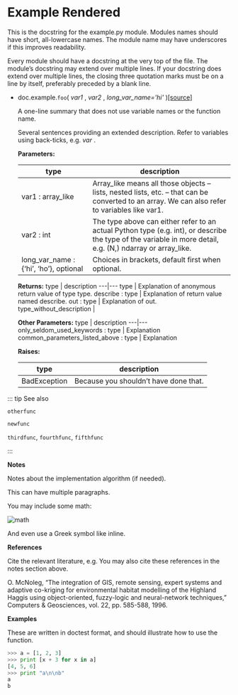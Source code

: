 # Example Rendered

This is the docstring for the example.py module.  Modules names should
have short, all-lowercase names.  The module name may have underscores if
this improves readability.

Every module should have a docstring at the very top of the file.  The
module’s docstring may extend over multiple lines.  If your docstring does
extend over multiple lines, the closing three quotation marks must be on
a line by itself, preferably preceded by a blank line.

- doc.example.``foo``( *var1* ,  *var2* ,  *long_var_name='hi'* )[[source]](https://github.com/numpy/numpy/blob/master/numpy/../../../../../doc/sphinxext/doc/example.py#L37-L123)

    A one-line summary that does not use variable names or the function name.

    Several sentences providing an extended description. Refer to variables using back-ticks, e.g.  *var* .

    **Parameters:**

    type | description
    ---|---
    var1 : array_like | Array_like means all those objects – lists, nested lists, etc. – that can be converted to an array. We can also refer to variables like var1.
    var2 : int | The type above can either refer to an actual Python type (e.g. int), or describe the type of the variable in more detail, e.g. (N,) ndarray or array_like.
    long_var_name : {‘hi’, ‘ho’}, optional | Choices in brackets, default first when optional.

    **Returns:**
    type | description
    ---|---
    type | Explanation of anonymous return value of type type.
    describe : type | Explanation of return value named describe.
    out : type | Explanation of out.
    type_without_description | 

    **Other Parameters:**
    type | description
    ---|---
    only_seldom_used_keywords : type | Explanation
    common_parameters_listed_above : type | Explanation

    **Raises:**

    type | description
    ---|---
    BadException | Because you shouldn’t have done that.

::: tip See also

``otherfunc``

``newfunc``

``thirdfunc``, ``fourthfunc``, ``fifthfunc``

:::

**Notes**

Notes about the implementation algorithm (if needed).

This can have multiple paragraphs.

You may include some math:

![math](/static/images/math/003f271cc4b6ba7e6fb8c6b30c851c95ea8038ba.svg)

And even use a Greek symbol like  inline.

**References**

Cite the relevant literature, e.g. You may also cite these
references in the notes section above.

O. McNoleg, “The integration of GIS, remote sensing, expert systems and adaptive co-kriging for environmental habitat modelling of the Highland Haggis using object-oriented, fuzzy-logic and neural-network techniques,” Computers & Geosciences, vol. 22, pp. 585-588, 1996.

**Examples**

These are written in doctest format, and should illustrate how to use the function.

``` python
>>> a = [1, 2, 3]
>>> print [x + 3 for x in a]
[4, 5, 6]
>>> print "a\n\nb"
a
b
```
